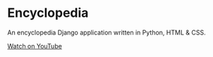# Encyclopedia
An encyclopedia Django application written in Python, HTML &amp; CSS.

[Watch on YouTube](https://www.youtube.com/watch?v=mDPdR1j3HCw)
